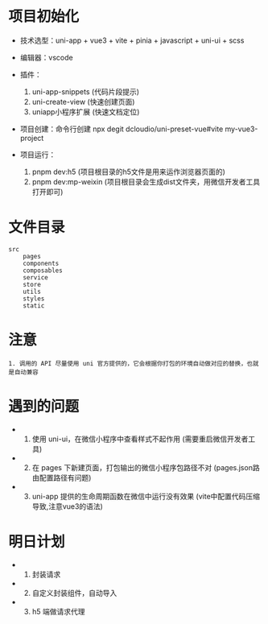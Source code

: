 # 项目初始化

- 技术选型：uni-app + vue3 + vite + pinia + javascript + uni-ui + scss

- 编辑器：vscode  
- 插件：
    1. uni-app-snippets (代码片段提示)
    2. uni-create-view (快速创建页面)
    3. uniapp小程序扩展 (快速文档定位)

- 项目创建：命令行创建
  npx degit dcloudio/uni-preset-vue#vite my-vue3-project

- 项目运行：
    1. pnpm dev:h5  (项目根目录的h5文件是用来运作浏览器页面的)
    2. pnpm dev:mp-weixin  (项目根目录会生成dist文件夹，用微信开发者工具打开即可)

# 文件目录

    src
        pages
        components
        composables
        service
        store
        utils
        styles
        static

# 注意

    1. 调用的 API 尽量使用 uni 官方提供的，它会根据你打包的环境自动做对应的替换，也就是自动兼容

# 遇到的问题

- 1. 使用 uni-ui，在微信小程序中查看样式不起作用 (需要重启微信开发者工具)
- 2. 在 pages 下新建页面，打包输出的微信小程序包路径不对 (pages.json路由配置路径有问题)
- 3. uni-app 提供的生命周期函数在微信中运行没有效果 (vite中配置代码压缩导致,注意vue3的语法)

# 明日计划

- 1. 封装请求
- 2. 自定义封装组件，自动导入
- 3. h5 端做请求代理

